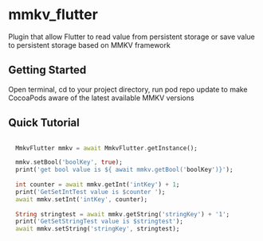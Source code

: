 # mmkv_flutter

Plugin that allow Flutter to read  value from persistent storage or save value to persistent storage based on MMKV framework

## Getting Started

Open terminal, cd to your project directory, run pod repo update to make CocoaPods aware of the latest available MMKV versions

## Quick Tutorial

```dart

  MmkvFlutter mmkv = await MmkvFlutter.getInstance();

  mmkv.setBool('boolKey', true);
  print('get bool value is ${ await mmkv.getBool('boolKey')}');
  
  int counter = await mmkv.getInt('intKey') + 1;
  print('GetSetIntTest value is $counter ');
  await mmkv.setInt('intKey', counter);
  
  String stringtest = await mmkv.getString('stringKey') + '1';
  print('GetSetStringTest value is $stringtest');
  await mmkv.setString('stringKey', stringtest);

```